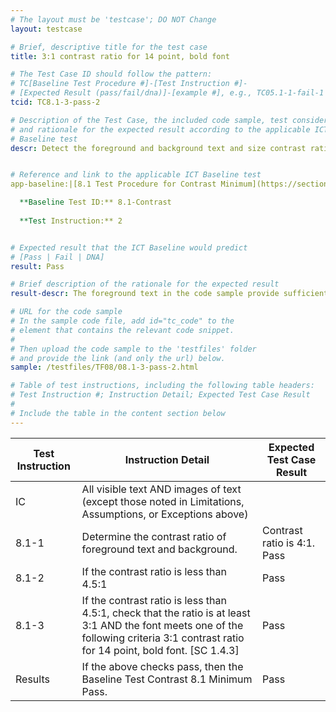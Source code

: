 ```yaml
---
# The layout must be 'testcase'; DO NOT Change
layout: testcase

# Brief, descriptive title for the test case
title: 3:1 contrast ratio for 14 point, bold font

# The Test Case ID should follow the pattern: 
# TC[Baseline Test Procedure #]-[Test Instruction #]-
# [Expected Result (pass/fail/dna)]-[example #], e.g., TC05.1-1-fail-1
tcid: TC8.1-3-pass-2

# Description of the Test Case, the included code sample, test considerations,
# and rationale for the expected result according to the applicable ICT
# Baseline test
descr: Detect the foreground and background text and size contrast ratio. Determine whether contrast ratio is sufficient. The text in the code sample is sufficient contrast between the foreground and background.


# Reference and link to the applicable ICT Baseline test
app-baseline:|[8.1 Test Procedure for Contrast Minimum](https://section508coordinators.github.io/ICTTestingBaseline/08Contrast.html#81-test-procedure-for-contrast-minimum)

  **Baseline Test ID:** 8.1-Contrast
    
  **Test Instruction:** 2


# Expected result that the ICT Baseline would predict
# [Pass | Fail | DNA]
result: Pass

# Brief description of the rationale for the expected result
result-descr: The foreground text in the code sample provide sufficient contrast based on the text size, foreground color, and background color.

# URL for the code sample
# In the sample code file, add id="tc_code" to the 
# element that contains the relevant code snippet.
#
# Then upload the code sample to the 'testfiles' folder 
# and provide the link (and only the url) below.
sample: /testfiles/TF08/08.1-3-pass-2.html

# Table of test instructions, including the following table headers: 
# Test Instruction #; Instruction Detail; Expected Test Case Result
#
# Include the table in the content section below
---
```

| Test Instruction | Instruction Detail | Expected Test Case Result |
|------------------|--------------------|---------------------------|
|IC| All visible text AND images of text (except those noted in Limitations, Assumptions, or Exceptions above)|
| 8.1-1 | Determine the contrast ratio of foreground text and background. | Contrast ratio is 4:1. Pass |
| 8.1-2 | If the contrast ratio is less than 4.5:1 | Pass | 
| 8.1-3 | If the contrast ratio is less than 4.5:1, check that the ratio is at least 3:1 AND the font meets one of the following criteria 3:1 contrast ratio for 14 point, bold font. [SC 1.4.3] | Pass |
| Results |If the above checks pass, then the Baseline Test Contrast 8.1 Minimum Pass. |Pass|

